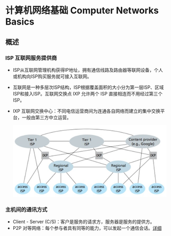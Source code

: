 # 计算机网络基础 Computer Networks Basics

## 概述

### ISP 互联网服务提供商

- ISP从互联网管理机构获得IP地址，拥有通信线路及路由器等联网设备，个人或机构向ISP购买服务就可接入互联网。

- 互联网是一种多层次ISP结构，ISP根据覆盖面积的大小分为第一层ISP、区域ISP和接入ISP。互联网交换点 IXP 允许两个 ISP 直接相连而不用经过第三个 ISP。

- IXP 互联网交换中心：不同电信运营商间为连通各自网络而建立的集中交换平台，一般由第三方中立运营。

  ![IXP & ISP](https://github.com/CyC2018/CS-Notes/raw/master/docs/notes/pics/168e893c-e4a0-4ba4-b81f-9d993483abd0.jpg)

  

### 主机间的通讯方式

- Client - Server (C/S)：客户是服务的请求方，服务器是服务的提供方。
- P2P 对等网络：每个参与者具有同等的能力，可以发起一个通信会话。[详细](https://blog.csdn.net/ljianhui/article/details/16911151)





